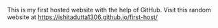 This is my first hosted website with the help of GitHub.
Visit this random website at https://ishitadutta1306.github.io/first-host/
